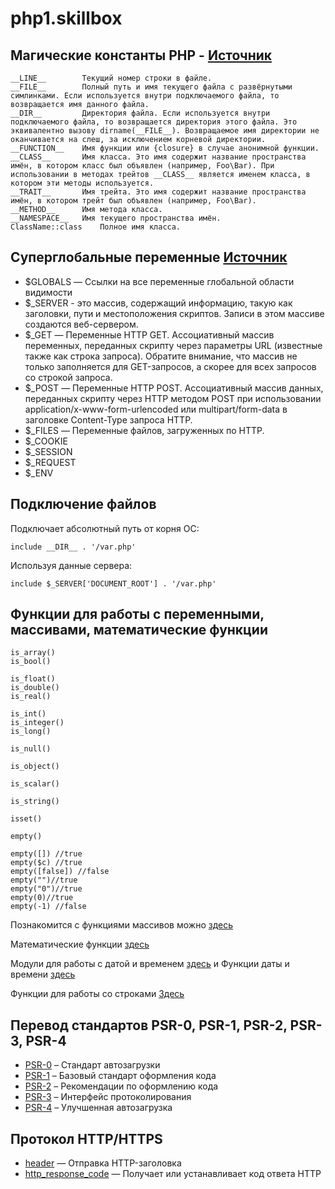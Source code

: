 # php1.skillbox

## Магические константы PHP - [Источник](https://www.php.net/manual/ru/language.constants.magic.php)

```
__LINE__	    Текущий номер строки в файле.
__FILE__	    Полный путь и имя текущего файла с развёрнутыми симлинками. Если используется внутри подключаемого файла, то возвращается имя данного файла.
__DIR__	        Директория файла. Если используется внутри подключаемого файла, то возвращается директория этого файла. Это эквивалентно вызову dirname(__FILE__). Возвращаемое имя директории не оканчивается на слеш, за исключением корневой директории.
__FUNCTION__	Имя функции или {closure} в случае анонимной функции.
__CLASS__	    Имя класса. Это имя содержит название пространства имён, в котором класс был объявлен (например, Foo\Bar). При использовании в методах трейтов __CLASS__ является именем класса, в котором эти методы используется.
__TRAIT__	    Имя трейта. Это имя содержит название пространства имён, в котором трейт был объявлен (например, Foo\Bar).
__METHOD__	    Имя метода класса.
__NAMESPACE__	Имя текущего пространства имён.
ClassName::class	Полное имя класса.
```
## Суперглобальные переменные [Источник](https://www.php.net/manual/ru/language.variables.superglobals.php)


 - $GLOBALS — Ссылки на все переменные глобальной области видимости
 - $_SERVER - это массив, содержащий информацию, такую как заголовки, пути и местоположения скриптов. Записи в этом массиве    создаются веб-сервером.
 - $_GET — Переменные HTTP GET. Ассоциативный массив переменных, переданных скрипту через параметры URL (известные также как строка запроса). Обратите внимание, что массив не только заполняется для GET-запросов, а скорее для всех запросов со строкой запроса.
 - $_POST — Переменные HTTP POST. Ассоциативный массив данных, переданных скрипту через HTTP методом POST при использовании application/x-www-form-urlencoded или multipart/form-data в заголовке Content-Type запроса HTTP.
 - $_FILES — Переменные файлов, загруженных по HTTP. 
 - $_COOKIE
 - $_SESSION
 - $_REQUEST
 - $_ENV

## Подключение файлов
Подключает абсолютный путь от корня ОС:
```
include __DIR__ . '/var.php'
```
Используя данные сервера:
```
include $_SERVER['DOCUMENT_ROOT'] . '/var.php'
```
## Функции для работы с переменными, массивами, математические функции

```
is_array()
is_bool()

is_float()
is_double()
is_real()

is_int()
is_integer()
is_long()

is_null()

is_object()

is_scalar()

is_string()

isset()

empty()

empty([]) //true
empty($c) //true
empty([false]) //false
empty("")//true
empty("0")//true
empty(0)//true
empty(-1) //false
```
Познакомится с функциями массивов можно [здесь](https://www.php.net/manual/ru/ref.array.php)

Математические функции [здесь](https://www.php.net/manual/ru/ref.math.php)

Модули для работы с датой и временем [здесь](https://www.php.net/manual/ru/refs.calendar.php) и Функции даты и времени [здесь](https://www.php.net/manual/ru/ref.datetime.php#ref.datetime)

Функции для работы со строками [Здесь](https://www.php.net/manual/ru/ref.strings.php)

## Перевод стандартов PSR-0, PSR-1, PSR-2, PSR-3, PSR-4

 - [PSR-0](https://svyatoslav.biz/misc/psr_translation/#_PSR-0) – Стандарт автозагрузки
 - [PSR-1](https://svyatoslav.biz/misc/psr_translation/#_PSR-1) – Базовый стандарт оформления кода
 - [PSR-2](https://svyatoslav.biz/misc/psr_translation/#_PSR-2) – Рекомендации по оформлению кода
 - [PSR-3](https://svyatoslav.biz/misc/psr_translation/#_PSR-3) – Интерфейс протоколирования
 - [PSR-4](https://svyatoslav.biz/misc/psr_translation/#_PSR-4) – Улучшенная автозагрузка

## Протокол HTTP/HTTPS
 - [header](https://www.php.net/manual/ru/function.header) — Отправка HTTP-заголовка
 - [http_response_code](https://www.php.net/manual/ru/function.http-response-code.php) — Получает или устанавливает код ответа HTTP



